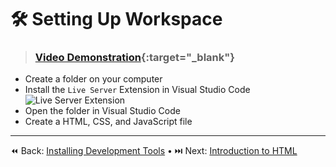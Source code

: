 # 🛠️ Setting Up Workspace

> ### [Video Demonstration](https://code.visualstudio.com/){:target="_blank"}

- Create a folder on your computer
- Install the `Live Server` Extension in Visual Studio Code
  ![Live Server Extension](../static_files/liveserverextension.png)
- Open the folder in Visual Studio Code
- Create a HTML, CSS, and JavaScript file

----

⏪ Back: [Installing Development Tools](../INSTALL_DEV_TOOLS) • ⏭️ Next: [Introduction to HTML](/html-css/LEARN_HTML)
